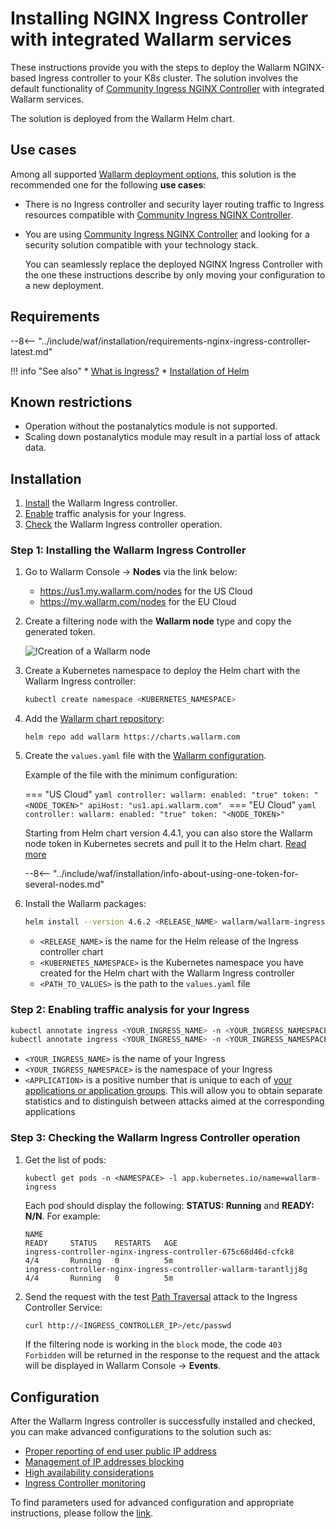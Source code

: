 [ip-list-docs]:                     ../user-guides/ip-lists/overview.md
[deployment-platform-docs]:         ../installation/supported-deployment-options.md

# Installing NGINX Ingress Controller with integrated Wallarm services

These instructions provide you with the steps to deploy the Wallarm NGINX-based Ingress controller to your K8s cluster. The solution involves the default functionality of [Community Ingress NGINX Controller](https://github.com/kubernetes/ingress-nginx) with integrated Wallarm services.

The solution is deployed from the Wallarm Helm chart.

## Use cases

Among all supported [Wallarm deployment options](../installation/supported-deployment-options.md), this solution is the recommended one for the following **use cases**:

* There is no Ingress controller and security layer routing traffic to Ingress resources compatible with [Community Ingress NGINX Controller](https://github.com/kubernetes/ingress-nginx).
* You are using [Community Ingress NGINX Controller](https://github.com/kubernetes/ingress-nginx) and looking for a security solution compatible with your technology stack.

    You can seamlessly replace the deployed NGINX Ingress Controller with the one these instructions describe by only moving your configuration to a new deployment.

## Requirements

--8<-- "../include/waf/installation/requirements-nginx-ingress-controller-latest.md"

!!! info "See also"
    * [What is Ingress?](https://kubernetes.io/docs/concepts/services-networking/ingress/)
    * [Installation of Helm](https://helm.sh/docs/intro/install/)

## Known restrictions

* Operation without the postanalytics module is not supported. 
* Scaling down postanalytics module may result in a partial loss of attack data.

## Installation

1. [Install](#step-1-installing-the-wallarm-ingress-controller) the Wallarm Ingress controller.
2. [Enable](#step-2-enabling-traffic-analysis-for-your-ingress) traffic analysis for your Ingress.
3. [Check](#step-3-checking-the-wallarm-ingress-controller-operation) the Wallarm Ingress controller operation. 

### Step 1: Installing the Wallarm Ingress Controller

1. Go to Wallarm Console → **Nodes** via the link below:
    * https://us1.my.wallarm.com/nodes for the US Cloud
    * https://my.wallarm.com/nodes for the EU Cloud
1. Create a filtering node with the **Wallarm node** type and copy the generated token.
    
    ![!Creation of a Wallarm node](../images/user-guides/nodes/create-wallarm-node-name-specified.png)
1. Create a Kubernetes namespace to deploy the Helm chart with the Wallarm Ingress controller:

    ```bash
    kubectl create namespace <KUBERNETES_NAMESPACE>
    ```
1. Add the [Wallarm chart repository](https://charts.wallarm.com/):
    ```
    helm repo add wallarm https://charts.wallarm.com
    ```
4. Create the `values.yaml` file with the [Wallarm configuration](configure-kubernetes-en.md).

    Example of the file with the minimum configuration:

    === "US Cloud"
        ```yaml
        controller:
          wallarm:
            enabled: "true"
            token: "<NODE_TOKEN>"
            apiHost: "us1.api.wallarm.com"
        ```
    === "EU Cloud"
        ```yaml
        controller:
          wallarm:
            enabled: "true"
            token: "<NODE_TOKEN>"
        ```    
    
    Starting from Helm chart version 4.4.1, you can also store the Wallarm node token in Kubernetes secrets and pull it to the Helm chart. [Read more](configure-kubernetes-en.md#controllerwallarmexistingsecret)
    
    --8<-- "../include/waf/installation/info-about-using-one-token-for-several-nodes.md"
1. Install the Wallarm packages:

    ``` bash
    helm install --version 4.6.2 <RELEASE_NAME> wallarm/wallarm-ingress -n <KUBERNETES_NAMESPACE> -f <PATH_TO_VALUES>
    ```

    * `<RELEASE_NAME>` is the name for the Helm release of the Ingress controller chart
    * `<KUBERNETES_NAMESPACE>` is the Kubernetes namespace you have created for the Helm chart with the Wallarm Ingress controller
    * `<PATH_TO_VALUES>` is the path to the `values.yaml` file

### Step 2: Enabling traffic analysis for your Ingress

``` bash
kubectl annotate ingress <YOUR_INGRESS_NAME> -n <YOUR_INGRESS_NAMESPACE> nginx.ingress.kubernetes.io/wallarm-mode=monitoring
kubectl annotate ingress <YOUR_INGRESS_NAME> -n <YOUR_INGRESS_NAMESPACE> nginx.ingress.kubernetes.io/wallarm-application=<APPLICATION>
```
* `<YOUR_INGRESS_NAME>` is the name of your Ingress
* `<YOUR_INGRESS_NAMESPACE>` is the namespace of your Ingress
* `<APPLICATION>` is a positive number that is unique to each of [your applications or application groups](../user-guides/settings/applications.md). This will allow you to obtain separate statistics and to distinguish between attacks aimed at the corresponding applications

### Step 3: Checking the Wallarm Ingress Controller operation

1. Get the list of pods:
    ```
    kubectl get pods -n <NAMESPACE> -l app.kubernetes.io/name=wallarm-ingress
    ```

    Each pod should display the following: **STATUS: Running** and **READY: N/N**. For example:

    ```
    NAME                                                              READY     STATUS    RESTARTS   AGE
    ingress-controller-nginx-ingress-controller-675c68d46d-cfck8      4/4       Running   0          5m
    ingress-controller-nginx-ingress-controller-wallarm-tarantljj8g   4/4       Running   0          5m
    ```
2. Send the request with the test [Path Traversal](../attacks-vulns-list.md#path-traversal) attack to the Ingress Controller Service:

    ```bash
    curl http://<INGRESS_CONTROLLER_IP>/etc/passwd
    ```

    If the filtering node is working in the `block` mode, the code `403 Forbidden` will be returned in the response to the request and the attack will be displayed in Wallarm Console → **Events**.

## Configuration

After the Wallarm Ingress controller is successfully installed and checked, you can make advanced configurations to the solution such as:

* [Proper reporting of end user public IP address](configuration-guides/wallarm-ingress-controller/best-practices/report-public-user-ip.md)
* [Management of IP addresses blocking](../user-guides/ip-lists/overview.md)
* [High availability considerations](configuration-guides/wallarm-ingress-controller/best-practices/high-availability-considerations.md)
* [Ingress Controller monitoring](configuration-guides/wallarm-ingress-controller/best-practices/ingress-controller-monitoring.md)

To find parameters used for advanced configuration and appropriate instructions, please follow the [link](configure-kubernetes-en.md).
